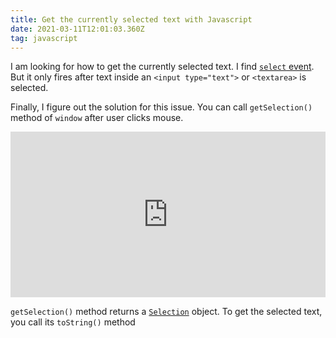 ```yaml
---
title: Get the currently selected text with Javascript
date: 2021-03-11T12:01:03.360Z
tag: javascript
---
```

I am looking for how to get the currently selected text. I find [`select` event](https://developer.mozilla.org/en-US/docs/Web/API/Element/select_event). But it only fires after text inside an `<input type="text">` or `<textarea>` is selected.

Finally, I figure out the solution for this issue. You can call `getSelection()` method of `window` after user clicks mouse.

<iframe height="265" style="width: 100%;" scrolling="no" title="Get the selected text with Javascript" src="https://codepen.io/phongduong/embed/preview/WNoXPmL?height=265&theme-id=dark&default-tab=js,result" frameborder="no" loading="lazy" allowtransparency="true" allowfullscreen="true">
  See the Pen <a href='https://codepen.io/phongduong/pen/WNoXPmL'>Get the selected text with Javascript</a> by Phong Duong
  (<a href='https://codepen.io/phongduong'>@phongduong</a>) on <a href='https://codepen.io'>CodePen</a>.
</iframe>

`getSelection()` method returns a [`Selection`](https://developer.mozilla.org/en-US/docs/Web/API/Selection) object. To get the selected text, you call its `toString()` method